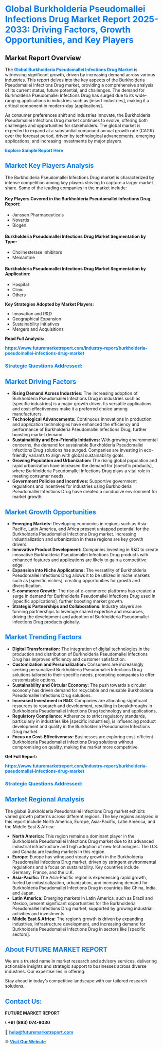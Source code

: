 <h1 style="color: #007BFF;">Global Burkholderia Pseudomallei Infections Drug Market Report 2025-2033: Driving Factors, Growth Opportunities, and Key Players</h1>

<section id="overview">
<h2>Market Report Overview</h2>
<p>The <a href="https://www.futuremarketreport.com/industry-report/burkholderia-pseudomallei-infections-drug-market" style="color: #007BFF; text-decoration: none;"><strong>Global Burkholderia Pseudomallei Infections Drug Market</strong></a> is witnessing significant growth, driven by increasing demand across various industries. This report delves into the key aspects of the Burkholderia Pseudomallei Infections Drug market, providing a comprehensive analysis of its current status, future potential, and challenges. The demand for Burkholderia Pseudomallei Infections Drug has surged due to its wide-ranging applications in industries such as [insert industries], making it a critical component in modern-day [applications].</p>
<p>As consumer preferences shift and industries innovate, the Burkholderia Pseudomallei Infections Drug market continues to evolve, offering both challenges and opportunities for stakeholders. The global market is expected to expand at a substantial compound annual growth rate (CAGR) over the forecast period, driven by technological advancements, emerging applications, and increasing investments by major players.</p>
</section>

<section id="overview">
<p><a href="https://www.futuremarketreport.com/request-sample/reportId=52884" style="color: #007BFF; text-decoration: none;"><strong>Explore Sample Report Here</strong></a></p>
</section>

<section id="key-players">
<h2 style="color: #007BFF;">Market Key Players Analysis</h2>
<p>The Burkholderia Pseudomallei Infections Drug market is characterized by intense competition among key players striving to capture a larger market share. Some of the leading companies in the market include:</p>
<h4>Key Players Covered in the Burkholderia Pseudomallei Infections Drug Report:</h4>
<ul><li>Janssen Pharmaceuticals</li><li>Novartis</li><li>Biogen</li></ul>
<h4>Burkholderia Pseudomallei Infections Drug Market Segmentation by Type:</h4>
<ul><li>Cholinesterase inhibitors</li><li>Memantine</li></ul>

<h4>Burkholderia Pseudomallei Infections Drug Market Segmentation by Application:</h4>
<ul><li>Hospital</li><li>Clinic</li><li>Others</li></ul>
<p><strong>Key Strategies Adopted by Market Players:</strong></p>
<ul>
<li>Innovation and R&D</li>
<li>Geographical Expansion</li>
<li>Sustainability Initiatives</li>
<li>Mergers and Acquisitions</li>
</ul>
</section>

<section>
<p><strong>Read Full Analysis: </strong></p><a href="https://www.futuremarketreport.com/industry-report/burkholderia-pseudomallei-infections-drug-market" style="color: #007BFF; text-decoration: none;"><strong>https://www.futuremarketreport.com/industry-report/burkholderia-pseudomallei-infections-drug-market</strong></a>
<h3 style="color: #007BFF;">Strategic Questions Addressed:</h3>
</section>

<section id="driving-factors">
<h2 style="color: #007BFF;">Market Driving Factors</h2>
<ul>
<li><strong>Rising Demand Across Industries:</strong> The increasing adoption of Burkholderia Pseudomallei Infections Drug in industries such as [specific industries] is a major growth driver. Its versatile applications and cost-effectiveness make it a preferred choice among manufacturers.</li>
<li><strong>Technological Advancements:</strong> Continuous innovations in production and application technologies have enhanced the efficiency and performance of Burkholderia Pseudomallei Infections Drug, further boosting market demand.</li>
<li><strong>Sustainability and Eco-Friendly Initiatives:</strong> With growing environmental concerns, the demand for sustainable Burkholderia Pseudomallei Infections Drug solutions has surged. Companies are investing in eco-friendly variants to align with global sustainability goals.</li>
<li><strong>Growing Population and Urbanization:</strong> The rising global population and rapid urbanization have increased the demand for [specific products], where Burkholderia Pseudomallei Infections Drug plays a vital role in meeting consumer needs.</li>
<li><strong>Government Policies and Incentives:</strong> Supportive government regulations and incentives for industries using Burkholderia Pseudomallei Infections Drug have created a conducive environment for market growth.</li>
</ul>
</section>

<section id="growth-opportunities">
<h2 style="color: #007BFF;">Market Growth Opportunities</h2>
<ul>
<li><strong>Emerging Markets:</strong> Developing economies in regions such as Asia-Pacific, Latin America, and Africa present untapped potential for the Burkholderia Pseudomallei Infections Drug market. Increasing industrialization and urbanization in these regions are key growth drivers.</li>
<li><strong>Innovative Product Development:</strong> Companies investing in R&D to create innovative Burkholderia Pseudomallei Infections Drug products with enhanced features and applications are likely to gain a competitive edge.</li>
<li><strong>Expansion into Niche Applications:</strong> The versatility of Burkholderia Pseudomallei Infections Drug allows it to be utilized in niche markets such as [specific niches], creating opportunities for growth and diversification.</li>
<li><strong>E-commerce Growth:</strong> The rise of e-commerce platforms has created a surge in demand for Burkholderia Pseudomallei Infections Drug used in [specific applications], further boosting market growth.</li>
<li><strong>Strategic Partnerships and Collaborations:</strong> Industry players are forming partnerships to leverage shared expertise and resources, driving the development and adoption of Burkholderia Pseudomallei Infections Drug products globally.</li>
</ul>
</section>

<section id="trending-factors">
<h2 style="color: #007BFF;">Market Trending Factors</h2>
<ul>
<li><strong>Digital Transformation:</strong> The integration of digital technologies in the production and distribution of Burkholderia Pseudomallei Infections Drug has improved efficiency and customer satisfaction.</li>
<li><strong>Customization and Personalization:</strong> Consumers are increasingly seeking personalized Burkholderia Pseudomallei Infections Drug solutions tailored to their specific needs, prompting companies to offer customizable options.</li>
<li><strong>Sustainability and Circular Economy:</strong> The push towards a circular economy has driven demand for recyclable and reusable Burkholderia Pseudomallei Infections Drug solutions.</li>
<li><strong>Increased Investment in R&D:</strong> Companies are allocating significant resources to research and development, resulting in breakthroughs in Burkholderia Pseudomallei Infections Drug technology and applications.</li>
<li><strong>Regulatory Compliance:</strong> Adherence to strict regulatory standards, particularly in industries like [specific industries], is influencing product development and quality in the Burkholderia Pseudomallei Infections Drug market.</li>
<li><strong>Focus on Cost-Effectiveness:</strong> Businesses are exploring cost-efficient Burkholderia Pseudomallei Infections Drug solutions without compromising on quality, making the market more competitive.</li>
</ul>
</section>

<section>
<p><strong>Get Full Report: </strong></p><a href="https://www.futuremarketreport.com/industry-report/burkholderia-pseudomallei-infections-drug-market" style="color: #007BFF; text-decoration: none;"><strong>https://www.futuremarketreport.com/industry-report/burkholderia-pseudomallei-infections-drug-market</strong></a>
<h3 style="color: #007BFF;">Strategic Questions Addressed:</h3>
</section>


<section id="regional-analysis">
<h2 style="color: #007BFF;">Market Regional Analysis</h2>
<p>The global Burkholderia Pseudomallei Infections Drug market exhibits varied growth patterns across different regions. The key regions analyzed in this report include North America, Europe, Asia-Pacific, Latin America, and the Middle East & Africa:</p>
<ul>
<li><strong>North America:</strong> This region remains a dominant player in the Burkholderia Pseudomallei Infections Drug market due to its advanced industrial infrastructure and high adoption of new technologies. The U.S. and Canada are leading markets in this region.</li>
<li><strong>Europe:</strong> Europe has witnessed steady growth in the Burkholderia Pseudomallei Infections Drug market, driven by stringent environmental regulations and a focus on sustainability. Key countries include Germany, France, and the U.K.</li>
<li><strong>Asia-Pacific:</strong> The Asia-Pacific region is experiencing rapid growth, fueled by industrialization, urbanization, and increasing demand for Burkholderia Pseudomallei Infections Drug in countries like China, India, and Japan.</li>
<li><strong>Latin America:</strong> Emerging markets in Latin America, such as Brazil and Mexico, present significant opportunities for the Burkholderia Pseudomallei Infections Drug market, supported by growing industrial activities and investments.</li>
<li><strong>Middle East & Africa:</strong> The region’s growth is driven by expanding industries, infrastructure development, and increasing demand for Burkholderia Pseudomallei Infections Drug in sectors like [specific sectors].</li>
</ul>
</section>

<footer>
<h2 style="color: #007BFF;">About FUTURE MARKET REPORT</h2>
<p>We are a trusted name in market research and advisory services, delivering actionable insights and strategic support to businesses across diverse industries. Our expertise lies in offering:</p>

<p>Stay ahead in today’s competitive landscape with our tailored research solutions.</p>

<h2 style="color: #007BFF;">Contact Us:</h2>
<p><strong>FUTURE MARKET REPORT</strong></p>
<p>📞 <strong>+91 (883) 074-8030</strong></p>
<p>📧 <strong><a href="mailto:help@futuremarketreport.com" style="color: #007BFF;">help@futuremarketreport.com</a></strong></p>
<p>🌐 <strong><a href="https://www.futuremarketreport.com/" style="color: #007BFF;">Visit Our Website</a></strong></p>
</footer>